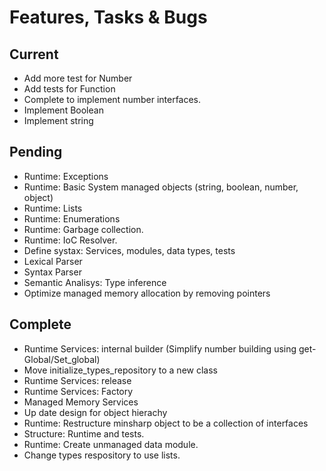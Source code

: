 # Features, Tasks & Bugs

## Current

* Add more test for Number
* Add tests for Function
* Complete to implement number interfaces.
* Implement Boolean
* Implement string

## Pending

* Runtime: Exceptions
* Runtime: Basic System managed objects (string, boolean, number, object)
* Runtime: Lists
* Runtime: Enumerations
* Runtime: Garbage collection.
* Runtime: IoC Resolver.
* Define systax: Services, modules, data types, tests
* Lexical Parser
* Syntax Parser
* Semantic Analisys: Type inference
* Optimize managed memory allocation by removing pointers

## Complete
* Runtime Services: internal builder (Simplify number building using get-Global/Set_global)
* Move initialize_types_repository to a new class
* Runtime Services: release
* Runtime Services: Factory
* Managed Memory Services
* Up date design for object hierachy
* Runtime: Restructure minsharp object to be a collection of interfaces
* Structure: Runtime and tests.
* Runtime: Create unmanaged data module.
* Change types respository to use lists.
